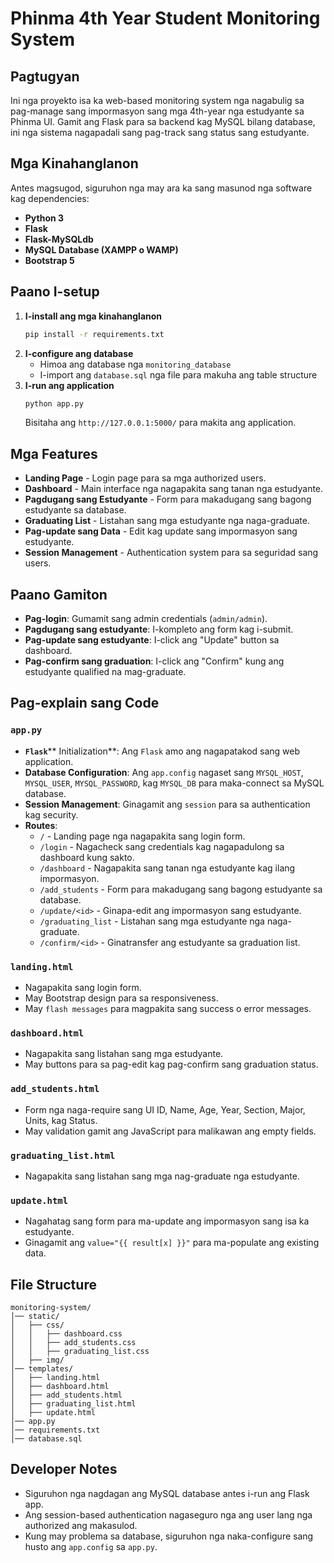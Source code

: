 # Phinma 4th Year Student Monitoring System

## Pagtugyan
Ini nga proyekto isa ka web-based monitoring system nga nagabulig sa pag-manage sang impormasyon sang mga 4th-year nga estudyante sa Phinma UI. Gamit ang Flask para sa backend kag MySQL bilang database, ini nga sistema nagapadali sang pag-track sang status sang estudyante.

## Mga Kinahanglanon
Antes magsugod, siguruhon nga may ara ka sang masunod nga software kag dependencies:
- **Python 3**
- **Flask**
- **Flask-MySQLdb**
- **MySQL Database (XAMPP o WAMP)**
- **Bootstrap 5**

## Paano I-setup
1. **I-install ang mga kinahanglanon**
   ```sh
   pip install -r requirements.txt
   ```
2. **I-configure ang database**
   - Himoa ang database nga `monitoring_database`
   - I-import ang `database.sql` nga file para makuha ang table structure
3. **I-run ang application**
   ```sh
   python app.py
   ```
   Bisitaha ang `http://127.0.0.1:5000/` para makita ang application.

## Mga Features
- **Landing Page** - Login page para sa mga authorized users.
- **Dashboard** - Main interface nga nagapakita sang tanan nga estudyante.
- **Pagdugang sang Estudyante** - Form para makadugang sang bagong estudyante sa database.
- **Graduating List** - Listahan sang mga estudyante nga naga-graduate.
- **Pag-update sang Data** - Edit kag update sang impormasyon sang estudyante.
- **Session Management** - Authentication system para sa seguridad sang users.

## Paano Gamiton
- **Pag-login**: Gumamit sang admin credentials (`admin/admin`).
- **Pagdugang sang estudyante**: I-kompleto ang form kag i-submit.
- **Pag-update sang estudyante**: I-click ang "Update" button sa dashboard.
- **Pag-confirm sang graduation**: I-click ang "Confirm" kung ang estudyante qualified na mag-graduate.

## Pag-explain sang Code

### `app.py`

- **`Flask`**** Initialization**: Ang `Flask` amo ang nagapatakod sang web application.
- **Database Configuration**: Ang `app.config` nagaset sang `MYSQL_HOST`, `MYSQL_USER`, `MYSQL_PASSWORD`, kag `MYSQL_DB` para maka-connect sa MySQL database.
- **Session Management**: Ginagamit ang `session` para sa authentication kag security.
- **Routes**:
  - `/` - Landing page nga nagapakita sang login form.
  - `/login` - Nagacheck sang credentials kag nagapadulong sa dashboard kung sakto.
  - `/dashboard` - Nagapakita sang tanan nga estudyante kag ilang impormasyon.
  - `/add_students` - Form para makadugang sang bagong estudyante sa database.
  - `/update/<id>` - Ginapa-edit ang impormasyon sang estudyante.
  - `/graduating_list` - Listahan sang mga estudyante nga naga-graduate.
  - `/confirm/<id>` - Ginatransfer ang estudyante sa graduation list.

### `landing.html`

- Nagapakita sang login form.
- May Bootstrap design para sa responsiveness.
- May `flash messages` para magpakita sang success o error messages.

### `dashboard.html`

- Nagapakita sang listahan sang mga estudyante.
- May buttons para sa pag-edit kag pag-confirm sang graduation status.

### `add_students.html`

- Form nga naga-require sang UI ID, Name, Age, Year, Section, Major, Units, kag Status.
- May validation gamit ang JavaScript para malikawan ang empty fields.

### `graduating_list.html`

- Nagapakita sang listahan sang mga nag-graduate nga estudyante.

### `update.html`

- Nagahatag sang form para ma-update ang impormasyon sang isa ka estudyante.
- Ginagamit ang `value="{{ result[x] }}"` para ma-populate ang existing data.

## File Structure
```
monitoring-system/
│── static/
│   ├── css/
│   │   ├── dashboard.css
│   │   ├── add_students.css
│   │   ├── graduating_list.css
│   ├── img/
│── templates/
│   ├── landing.html
│   ├── dashboard.html
│   ├── add_students.html
│   ├── graduating_list.html
│   ├── update.html
│── app.py
│── requirements.txt
│── database.sql
```

## Developer Notes
- Siguruhon nga nagdagan ang MySQL database antes i-run ang Flask app.
- Ang session-based authentication nagaseguro nga ang user lang nga authorized ang makasulod.
- Kung may problema sa database, siguruhon nga naka-configure sang husto ang `app.config` sa `app.py`.
